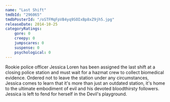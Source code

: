 ```yaml
---
name: "Last Shift"
tmdbId: "296065"
tmdbPosterId: "/oSTFMqFpVB4yq9SOIxBp8xZ9jh5.jpg"
releaseDate: 2014-10-25
categoryRatings:
    gore: 0
    creepy: 0
    jumpscares: 0
    suspense: 0
    psychological: 0
---
```

Rookie police officer Jessica Loren has been assigned the last shift at a closing police station and must wait for a hazmat crew to collect biomedical evidence. Ordered not to leave the station under any circumstances, Jessica comes to learn that it's more than just an outdated station, it's home to the ultimate embodiment of evil and his devoted bloodthirsty followers. Jessica is left to fend for herself in the Devil's playground.
